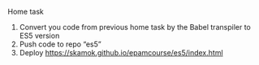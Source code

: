 Home task
1. Convert you code from previous home task by the Babel transpiler to ES5 version
2. Push code to repo “es5”
3. Deploy https://skamok.github.io/epamcourse/es5/index.html
